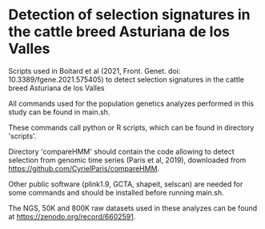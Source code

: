 # Detection of selection signatures in the cattle breed Asturiana de los Valles
Scripts used in Boitard et al (2021, Front. Genet. doi: 10.3389/fgene.2021.575405) to detect selection signatures in the cattle breed Asturiana de los Valles

All commands used for the population genetics analyzes performed in this study can be found in main.sh.

These commands call python or R scripts, which can be found in directory 'scripts'.

Directory 'compareHMM' should contain the code allowing to detect selection from genomic time series (Paris et al, 2019), downloaded from https://github.com/CyrielParis/compareHMM.

Other public software (plink1.9, GCTA, shapeit, selscan) are needed for some commands and should be installed before running main.sh.

The NGS, 50K and 800K raw datasets used in these analyzes can be found at https://zenodo.org/record/6602591.

